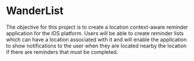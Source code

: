 # WanderList

The objective for this project is to create a location context-aware reminder application for the iOS platform. Users will be able to create reminder lists which can have a location associated with it and will enable the application to show notifications to the user when they are located nearby the location if there are reminders that must be completed.
